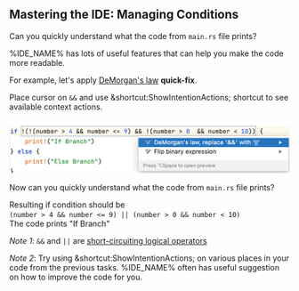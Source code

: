 ## Mastering the IDE: Managing Conditions

Can you quickly understand what the code from `main.rs` file prints?
 
%IDE_NAME% has lots of useful features that can help you make the code more readable.

For example, let's apply [DeMorgan's law](https://en.wikipedia.org/wiki/De_Morgan%27s_laws) **quick-fix**.

Place cursor on `&&` and use &shortcut:ShowIntentionActions; shortcut to see available context actions.

![](image.png)

Now can you quickly understand  what the code from `main.rs` file prints?

<div class="hint">
  Resulting if condition should be <br>
  <code>(number > 4 && number <= 9) || (number > 0 && number < 10)</code>
</div>


<div class="hint">
  The code prints "If Branch"
</div>


*Note 1*: `&&` and `||` are [short-circuiting logical operators](https://en.wikipedia.org/wiki/Short-circuit_evaluation)

*Note 2*: Try using &shortcut:ShowIntentionActions; on various places in your code from the previous tasks. 
%IDE_NAME% often has useful suggestion on how to improve the code for you.